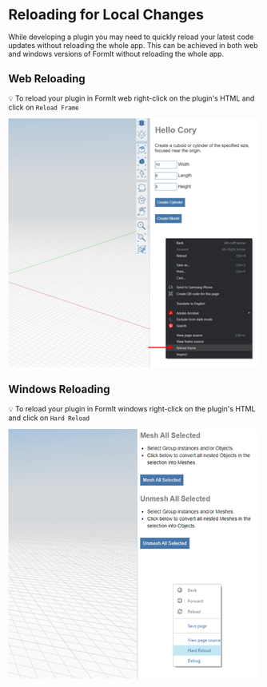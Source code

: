 # Reloading for Local Changes

While developing a plugin you may need to quickly reload your latest code updates without reloading the whole app. This can be achieved in both web and windows versions of FormIt without reloading the whole app.

## Web Reloading

💡 To reload your plugin in FormIt web right-click on the plugin's HTML and click on `Reload Frame`

![](../../../.gitbook/assets/d11.png)

## Windows Reloading

💡 To reload your plugin in FormIt windows right-click on the plugin's HTML and click on `Hard Reload`

![](../../../.gitbook/assets/d18.png)
